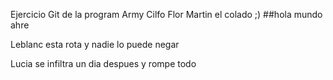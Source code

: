 Ejercicio Git de la program Army
Cilfo
Flor
Martin el colado ;) 
##hola mundo ahre

Leblanc esta rota y nadie lo puede negar

Lucia se infiltra un dia despues y rompe todo
